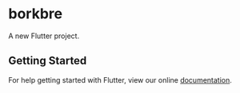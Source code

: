 # borkbre

A new Flutter project.

## Getting Started

For help getting started with Flutter, view our online
[documentation](https://flutter.io/).
